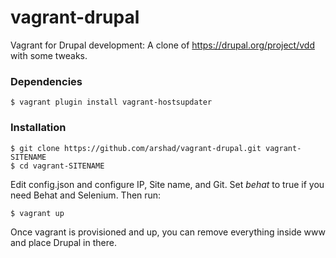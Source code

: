 vagrant-drupal
==============

Vagrant for Drupal development: A clone of https://drupal.org/project/vdd with some tweaks.

### Dependencies

    $ vagrant plugin install vagrant-hostsupdater
    
### Installation

    $ git clone https://github.com/arshad/vagrant-drupal.git vagrant-SITENAME
    $ cd vagrant-SITENAME
    
Edit config.json and configure IP, Site name, and Git. Set *behat* to true if you need Behat and Selenium. Then run:
    
    $ vagrant up

Once vagrant is provisioned and up, you can remove everything inside www and place Drupal in there.

